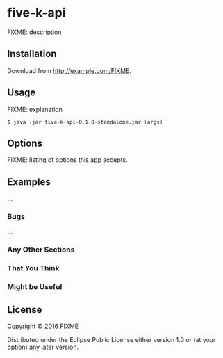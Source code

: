 # five-k-api

FIXME: description

## Installation

Download from http://example.com/FIXME.

## Usage

FIXME: explanation

    $ java -jar five-k-api-0.1.0-standalone.jar [args]

## Options

FIXME: listing of options this app accepts.

## Examples

...

### Bugs

...

### Any Other Sections
### That You Think
### Might be Useful

## License

Copyright © 2016 FIXME

Distributed under the Eclipse Public License either version 1.0 or (at
your option) any later version.
